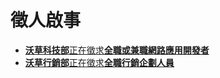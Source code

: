 # 徵人啟事

- [**沃草科技部**正在徵求**全職或兼職網路應用開發者**](./2018/dev)
- [**沃草行銷部**正在徵求**全職行銷企劃人員**](./2018/marketing)
